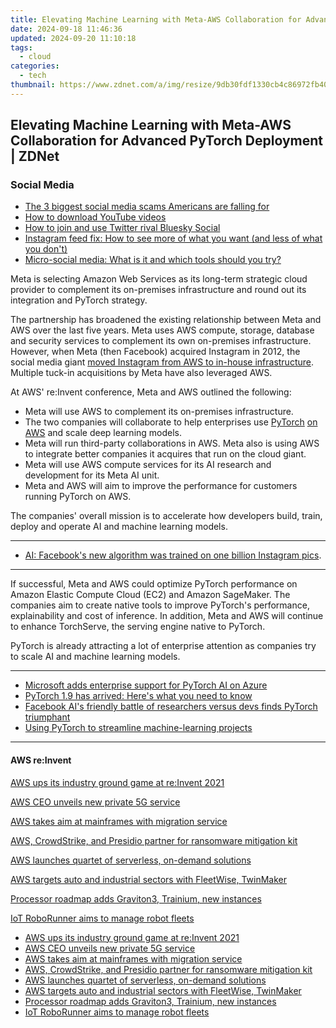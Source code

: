 ```yaml
---
title: Elevating Machine Learning with Meta-AWS Collaboration for Advanced PyTorch Deployment | ZDNet
date: 2024-09-18 11:46:36
updated: 2024-09-20 11:10:18
tags:
  - cloud
categories:
  - tech
thumbnail: https://www.zdnet.com/a/img/resize/9db30fdf1330cb4c86972fb409a69c7f9386de1f/2021/11/24/276dcbb9-ad40-42ef-9f75-b88f548c857d/aws-meta.png?width=278&height=156&fit=crop&format=pjpg&auto=webp
---
```


## Elevating Machine Learning with Meta-AWS Collaboration for Advanced PyTorch Deployment | ZDNet

### Social Media

* [The 3 biggest social media scams Americans are falling for](https://www.zdnet.com/article/the-3-biggest-social-media-scams-americans-are-falling-for/)
* [How to download YouTube videos](https://www.zdnet.com/article/how-to-download-youtube-videos-for-free-plus-two-other-methods/)
* [How to join and use Twitter rival Bluesky Social](https://www.zdnet.com/article/how-to-get-started-using-bluesky-social-everything-you-need-to-know/)
* [Instagram feed fix: How to see more of what you want (and less of what you don't)](https://www.zdnet.com/article/instagram-feed-fix-how-to-see-more-of-what-you-want-and-less-of-what-you-dont/)
* [Micro-social media: What is it and which tools should you try?](https://www.zdnet.com/article/micro-social-media-what-is-it-and-which-tools-should-you-try/)

Meta is selecting Amazon Web Services as its long-term strategic cloud provider to complement its on-premises infrastructure and round out its integration and PyTorch strategy. 

The partnership has broadened the existing relationship between Meta and AWS over the last five years. Meta uses AWS compute, storage, database and security services to complement its own on-premises infrastructure. However, when Meta (then Facebook) acquired Instagram in 2012, the social media giant [moved Instagram from AWS to in-house infrastructure](https://instagram-engineering.com/migrating-from-aws-to-fb-86b16f6766e2). Multiple tuck-in acquisitions by Meta have also leveraged AWS. 

At AWS' re:Invent conference, Meta and AWS outlined the following:

* Meta will use AWS to complement its on-premises infrastructure.
* The two companies will collaborate to help enterprises use [PyTorch](https://pytorch.org/) [on AWS](https://buy.geni.us/Proxy.ashx?TSID=368250&GR%5FURL=https%3A%2F%2Faws.amazon.com%2Fpytorch%2F%3Ftag%3Dzd-buy-button-20%26ascsubtag%3D%5F%5FCOM%5FCLICK%5FID%5F%5F%7C941696c6-fb47-445c-bf91-0e716de9ad60%7Cdtp&dtb=1) and scale deep learning models.
* Meta will run third-party collaborations in AWS. Meta also is using AWS to integrate better companies it acquires that run on the cloud giant.
* Meta will use AWS compute services for its AI research and development for its Meta AI unit.
* Meta and AWS will aim to improve the performance for customers running PyTorch on AWS.

The companies' overall mission is to accelerate how developers build, train, deploy and operate AI and machine learning models. 

---

* [AI: Facebook's new algorithm was trained on one billion Instagram pics](https://www.zdnet.com/article/ai-facebooks-new-algorithm-was-trained-on-one-billion-instagram-pics/).

---

If successful, Meta and AWS could optimize PyTorch performance on Amazon Elastic Compute Cloud (EC2) and Amazon SageMaker. The companies aim to create native tools to improve PyTorch's performance, explainability and cost of inference. In addition, Meta and AWS will continue to enhance TorchServe, the serving engine native to PyTorch.

PyTorch is already attracting a lot of enterprise attention as companies try to scale AI and machine learning models. 

---

* [Microsoft adds enterprise support for PyTorch AI on Azure](https://www.zdnet.com/article/microsoft-adds-enterprise-support-for-pytorch-ai-on-azure/)
* [PyTorch 1.9 has arrived: Here's what you need to know](https://www.zdnet.com/article/pytorch-1-9-has-arrived-heres-what-you-need-to-know/)
* [Facebook AI's friendly battle of researchers versus devs finds PyTorch triumphant](https://www.zdnet.com/article/facebook-ais-friendly-battle-of-researchers-versus-devs-finds-pytorch-triumphant/)
* [Using PyTorch to streamline machine-learning projects](https://www.zdnet.com/article/using-pytorch-to-streamline-machine-learning-projects/)

---

#### AWS re:Invent

[AWS ups its industry ground game at re:Invent 2021](https://www.zdnet.com/article/aws-ups-its-industry-ground-game-at-reinvent-2021/ "AWS ups its industry ground game at re:Invent 2021")

[AWS CEO unveils new private 5G service](https://www.zdnet.com/article/aws-ceo-announces-private-5g-at-reinvent-2021/ "AWS CEO unveils new private 5G service")

[AWS takes aim at mainframes with migration service](https://www.zdnet.com/article/aws-takes-aim-at-mainframes-with-migration-service/ "AWS takes aim at mainframes with migration service")

[AWS, CrowdStrike, and Presidio partner for ransomware mitigation kit](https://www.zdnet.com/article/amazon-web-services-crowdstrike-and-presidio-partner-for-ransomware-mitigation-kit/ "AWS, CrowdStrike, and Presidio partner for ransomware mitigation kit")

[AWS launches quartet of serverless, on-demand solutions](https://www.zdnet.com/article/aws-goes-all-in-on-serverless-on-demand-solutions-with-quartet-of-launches/ "AWS launches quartet of serverless, on-demand solutions")

[AWS targets auto and industrial sectors with FleetWise, TwinMaker](https://www.zdnet.com/article/aws-targets-auto-and-industrial-sectors-with-fleetwise-twinmaker/ "AWS targets auto and industrial sectors with FleetWise, TwinMaker")

[Processor roadmap adds Graviton3, Trainium, new instances](https://www.zdnet.com/article/aws-fleshes-out-processor-roadmap-with-graviton3-trainium-new-instances/ "Processor roadmap adds Graviton3, Trainium, new instances")

[IoT RoboRunner aims to manage robot fleets](https://www.zdnet.com/article/aws-launches-aws-iot-roborunner-aims-to-manage-robot-fleets/ "IoT RoboRunner aims to manage robot fleets")

* [AWS ups its industry ground game at re:Invent 2021](https://www.zdnet.com/article/aws-ups-its-industry-ground-game-at-reinvent-2021/ "AWS ups its industry ground game at re:Invent 2021")
* [AWS CEO unveils new private 5G service](https://www.zdnet.com/article/aws-ceo-announces-private-5g-at-reinvent-2021/ "AWS CEO unveils new private 5G service")
* [AWS takes aim at mainframes with migration service](https://www.zdnet.com/article/aws-takes-aim-at-mainframes-with-migration-service/ "AWS takes aim at mainframes with migration service")
* [AWS, CrowdStrike, and Presidio partner for ransomware mitigation kit](https://www.zdnet.com/article/amazon-web-services-crowdstrike-and-presidio-partner-for-ransomware-mitigation-kit/ "AWS, CrowdStrike, and Presidio partner for ransomware mitigation kit")
* [AWS launches quartet of serverless, on-demand solutions](https://www.zdnet.com/article/aws-goes-all-in-on-serverless-on-demand-solutions-with-quartet-of-launches/ "AWS launches quartet of serverless, on-demand solutions")
* [AWS targets auto and industrial sectors with FleetWise, TwinMaker](https://www.zdnet.com/article/aws-targets-auto-and-industrial-sectors-with-fleetwise-twinmaker/ "AWS targets auto and industrial sectors with FleetWise, TwinMaker")
* [Processor roadmap adds Graviton3, Trainium, new instances](https://www.zdnet.com/article/aws-fleshes-out-processor-roadmap-with-graviton3-trainium-new-instances/ "Processor roadmap adds Graviton3, Trainium, new instances")
* [IoT RoboRunner aims to manage robot fleets](https://www.zdnet.com/article/aws-launches-aws-iot-roborunner-aims-to-manage-robot-fleets/ "IoT RoboRunner aims to manage robot fleets")

<ins class="adsbygoogle"
     style="display:block"
     data-ad-format="autorelaxed"
     data-ad-client="ca-pub-7571918770474297"
     data-ad-slot="1223367746"></ins>



<ins class="adsbygoogle"
     style="display:block"
     data-ad-client="ca-pub-7571918770474297"
     data-ad-slot="8358498916"
     data-ad-format="auto"
     data-full-width-responsive="true"></ins>
